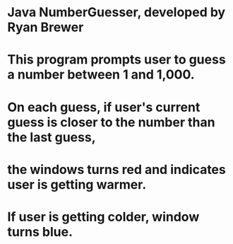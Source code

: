 # Java NumberGuesser, developed by Ryan Brewer
# This program prompts user to guess a number between 1 and 1,000. 
# On each guess, if user's current guess is closer to the number than the last guess, 
# the windows turns red and indicates user is getting warmer.
# If user is getting colder, window turns blue.